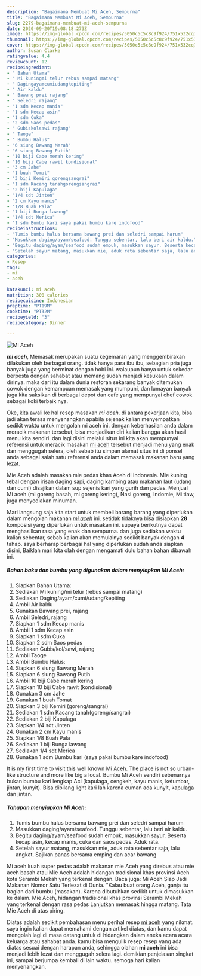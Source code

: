 ```yaml
---
description: "Bagaimana Membuat Mi Aceh, Sempurna"
title: "Bagaimana Membuat Mi Aceh, Sempurna"
slug: 2279-bagaimana-membuat-mi-aceh-sempurna
date: 2020-09-20T19:08:18.273Z
image: https://img-global.cpcdn.com/recipes/5050c5c5c8c9f924/751x532cq70/mi-aceh-foto-resep-utama.jpg
thumbnail: https://img-global.cpcdn.com/recipes/5050c5c5c8c9f924/751x532cq70/mi-aceh-foto-resep-utama.jpg
cover: https://img-global.cpcdn.com/recipes/5050c5c5c8c9f924/751x532cq70/mi-aceh-foto-resep-utama.jpg
author: Susan Clarke
ratingvalue: 4.4
reviewcount: 12
recipeingredient:
- " Bahan Utama"
- " Mi kuningmi telur rebus sampai matang"
- " Dagingayamcumiudangkepiting"
- " Air kaldu"
- " Bawang prei rajang"
- " Seledri rajang"
- "1 sdm Kecap manis"
- "1 sdm Kecap asin"
- "1 sdm Cuka"
- "2 sdm Saos pedas"
- " Gubiskolsawi rajang"
- " Taoge"
- " Bumbu Halus"
- "6 siung Bawang Merah"
- "6 siung Bawang Putih"
- "10 biji Cabe merah kering"
- "10 biji Cabe rawit kondisional"
- "3 cm Jahe"
- "1 buah Tomat"
- "3 biji Kemiri gorengsangrai"
- "1 sdm Kacang tanahgorengsangrai"
- "2 biji Kapulaga"
- "1/4 sdt Jinten"
- "2 cm Kayu manis"
- "1/8 Buah Pala"
- "1 biji Bunga lawang"
- "1/4 sdt Merica"
- "1 sdm Bumbu kari saya pakai bumbu kare indofood"
recipeinstructions:
- "Tumis bumbu halus bersama bawang prei dan seledri sampai harum"
- "Masukkan daging/ayam/seafood. Tunggu sebentar, lalu beri air kaldu."
- "Begitu daging/ayam/seafood sudah empuk, masukkan sayur. Beserta kecap asin, kecap manis, cuka dan saos pedas. Aduk rata."
- "Setelah sayur matang, masukkan mie, aduk rata sebentar saja, lalu angkat. Sajikan panas bersama emping dan acar bawang"
categories:
- Resep
tags:
- mi
- aceh

katakunci: mi aceh 
nutrition: 300 calories
recipecuisine: Indonesian
preptime: "PT19M"
cooktime: "PT32M"
recipeyield: "3"
recipecategory: Dinner

---
```



![Mi Aceh](https://img-global.cpcdn.com/recipes/5050c5c5c8c9f924/751x532cq70/mi-aceh-foto-resep-utama.jpg)

<b><i>mi aceh</i></b>, Memasak merupakan suatu kegemaran yang menggembirakan dilakukan oleh berbagai orang. tidak hanya para ibu ibu, sebagian pria juga banyak juga yang berminat dengan hobi ini. walaupun hanya untuk sekedar berpesta dengan sahabat atau memang sudah menjadi kesukaan dalam dirinya. maka dari itu dalam dunia restoran sekarang banyak ditemukan cowok dengan kemampuan memasak yang mumpuni, dan lumayan banyak juga kita saksikan di berbagai depot dan cafe yang mempunyai chef cowok sebagai koki terbaik nya.

Oke, kita awali ke hal resep masakan <i>mi aceh</i>. di antara pekerjaan kita, bisa jadi akan terasa menyenangkan apabila sejenak kalian menyempatkan sedikit waktu untuk mengolah mi aceh ini. dengan keberhasilan anda dalam meracik makanan tersebut, bisa menjadikan diri kalian bangga akan hasil menu kita sendiri. dan lagi disini melalui situs ini kita akan mempunyai referensi untuk meracik masakan <u>mi aceh</u> tersebut menjadi menu yang enak dan menggugah selera, oleh sebab itu simpan alamat situs ini di ponsel anda sebagai salah satu referensi anda dalam memasak makanan baru yang lezat.

Mie Aceh adalah masakan mie pedas khas Aceh di Indonesia. Mie kuning tebal dengan irisan daging sapi, daging kambing atau makanan laut (udang dan cumi) disajikan dalam sup sejenis kari yang gurih dan pedas. Menjual Mi aceh (mi goreng basah, mi goreng kering), Nasi goreng, Indomie, Mi tiaw, juga menyediakan minuman.


Mari langsung saja kita start untuk membeli barang barang yang diperlukan dalam mengolah makanan <u><i>mi aceh</i></u> ini. setidak tidaknya bisa disiapkan <b>28</b> komposisi yang diperlukan untuk masakan ini. supaya berikutnya dapat menghasilkan rasa yang enak dan sempurna. dan juga sediakan waktu kalian sebentar, sebab kalian akan memulainya sedikit banyak dengan <b>4</b> tahap. saya berharap berbagai hal yang diperlukan sudah anda siapkan disini, Baiklah mari kita olah dengan mengamati dulu bahan bahan dibawah ini.

<!--inarticleads1-->

##### Bahan baku dan bumbu yang digunakan dalam menyiapkan Mi Aceh:

1. Siapkan  Bahan Utama:
1. Sediakan  Mi kuning/mi telur (rebus sampai matang)
1. Sediakan  Daging/ayam/cumi/udang/kepiting
1. Ambil  Air kaldu
1. Gunakan  Bawang prei, rajang
1. Ambil  Seledri, rajang
1. Siapkan 1 sdm Kecap manis
1. Ambil 1 sdm Kecap asin
1. Siapkan 1 sdm Cuka
1. Siapkan 2 sdm Saos pedas
1. Sediakan  Gubis/kol/sawi, rajang
1. Ambil  Taoge
1. Ambil  Bumbu Halus:
1. Siapkan 6 siung Bawang Merah
1. Siapkan 6 siung Bawang Putih
1. Ambil 10 biji Cabe merah kering
1. Siapkan 10 biji Cabe rawit (kondisional)
1. Gunakan 3 cm Jahe
1. Gunakan 1 buah Tomat
1. Siapkan 3 biji Kemiri (goreng/sangrai)
1. Sediakan 1 sdm Kacang tanah(goreng/sangrai)
1. Sediakan 2 biji Kapulaga
1. Siapkan 1/4 sdt Jinten
1. Gunakan 2 cm Kayu manis
1. Siapkan 1/8 Buah Pala
1. Sediakan 1 biji Bunga lawang
1. Sediakan 1/4 sdt Merica
1. Gunakan 1 sdm Bumbu kari (saya pakai bumbu kare indofood)


It is my first time to visit this well known Mi Aceh. The place is not so urban-like structure and more like big a local. Bumbu Mi Aceh sendiri sebenarnya bukan bumbu kari lengkap Aci (kapulaga, cengkeh, kayu manis, ketumbar, jintan, kunyit). Bisa dibilang light kari lah karena cuman ada kunyit, kapulaga dan jintan. 

<!--inarticleads2-->

##### Tahapan menyiapkan Mi Aceh:

1. Tumis bumbu halus bersama bawang prei dan seledri sampai harum
1. Masukkan daging/ayam/seafood. Tunggu sebentar, lalu beri air kaldu.
1. Begitu daging/ayam/seafood sudah empuk, masukkan sayur. Beserta kecap asin, kecap manis, cuka dan saos pedas. Aduk rata.
1. Setelah sayur matang, masukkan mie, aduk rata sebentar saja, lalu angkat. Sajikan panas bersama emping dan acar bawang


Mi aceh kuah super pedas adalah makanan mie Aceh yang direbus atau mie aceh basah atau Mie Aceh adalah hidangan tradisional khas provinsi Aceh kota Serambi Mekah yang terkenal dengan. Baca juga: Mi Aceh Siap Jadi Makanan Nomor Satu Terlezat di Dunia. &#34;Kalau buat orang Aceh, ganja itu bagian dari bumbu (masakan). Karena dibutuhkan sedikit untuk dimasukkan ke dalam. Mie Aceh, hidangan tradisional khas provinsi Serambi Mekah yang terkenal dengan rasa pedas Lanjutkan memasak hingga matang. Tata Mie Aceh di atas piring. 

Diatas adalah sedikit pembahasan menu perihal resep <u>mi aceh</u> yang nikmat. saya ingin kalian dapat memahami dengan artikel diatas, dan kamu dapat mengolah lagi di masa datang untuk di hidangkan dalam aneka acara acara keluarga atau sahabat anda. kamu bisa mengulik resep resep yang ada diatas sesuai dengan harapan anda, sehingga olahan <b>mi aceh</b> ini bisa menjadi lebih lezat dan menggugah selera lagi. demikian penjelasan singkat ini, sampai berjumpa kembali di lain waktu. semoga hari kalian menyenangkan.
